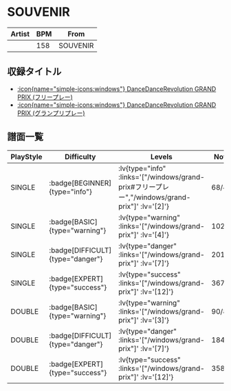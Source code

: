# SOUVENIR

|Artist|BPM|From|
|------|---|----|
||158|SOUVENIR|

## 収録タイトル

- [ :icon{name="simple-icons:windows"} DanceDanceRevolution GRAND PRIX (フリープレー)](/windows/grand-prix#フリープレー)
- [ :icon{name="simple-icons:windows"} DanceDanceRevolution GRAND PRIX (グランプリプレー)](/windows/grand-prix)

## 譜面一覧

|PlayStyle|Difficulty|Levels|Notes|Movie|
|---------|----------|------|-----|-----|
|SINGLE| :badge[BEGINNER]{type="info"} | :lv{type="info" :links='["/windows/grand-prix#フリープレー","/windows/grand-prix"]' :lv='[2]'} |68/4||
|SINGLE| :badge[BASIC]{type="warning"} | :lv{type="warning" :links='["/windows/grand-prix"]' :lv='[4]'} |102/8||
|SINGLE| :badge[DIFFICULT]{type="danger"} | :lv{type="danger" :links='["/windows/grand-prix"]' :lv='[7]'} |201/9||
|SINGLE| :badge[EXPERT]{type="success"} | :lv{type="success" :links='["/windows/grand-prix"]' :lv='[12]'} |367/26||
|DOUBLE| :badge[BASIC]{type="warning"} | :lv{type="warning" :links='["/windows/grand-prix"]' :lv='[3]'} |90/8||
|DOUBLE| :badge[DIFFICULT]{type="danger"} | :lv{type="danger" :links='["/windows/grand-prix"]' :lv='[7]'} |184/7||
|DOUBLE| :badge[EXPERT]{type="success"} | :lv{type="success" :links='["/windows/grand-prix"]' :lv='[12]'} |358/27||
